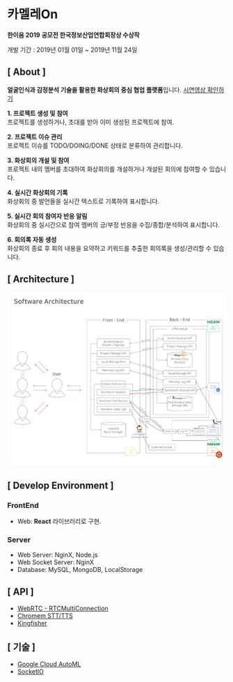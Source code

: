 # 카멜레On

**한이음 2019 공모전 한국정보산업연합회장상 수상작**

개발 기간 : 2019년 01월 01일  ~ 2019년 11월 24일


## [ About ]

**얼굴인식과 감정분석 기술을 활용한 화상회의 중심 협업 플랫폼**입니다.
[시연영상 확인하기](https://youtu.be/1Wjx9Bl95wU)

**1. 프로젝트 생성 및 참여** <br>
프로젝트를 생성하거나, 초대를 받아 이미 생성된 프로젝트에 참여.

**2. 프로젝트 이슈 관리** <br>
프로젝트 이슈를 TODO/DOING/DONE 상태로 분류하여 관리합니다.

**3. 화상회의 개설 및 참여** <br>
프로젝트 내의 멤버를 초대하여 화상회의를 개설하거나 개설된 회의에 참여할 수 있습니다.

**4. 실시간 화상회의 기록** <br>
화상회의 중 발언들을 실시간 텍스트로 기록하여 표시합니다.

**5. 실시간 회의 참여자 반응 알림** <br>
화상회의 중 실시간으로 참여 멤버의 긍/부정 반응을 수집/종합/분석하여 표시합니다.

**6. 회의록 자동 생성** <br>
화상회의 종료 후 회의 내용을 요약하고 키워드를 추출한 회의록을 생성/관리할 수 있습니다.

## [ Architecture ]             

![architecture](https://github.com/chameleon-ver0-1/Front-End/blob/develop/chameleonArchitecture.png)

## [ Develop Environment ]
### FrontEnd
- Web: **React** 라이브러리로 구현.

### Server
- Web Server: NginX, Node.js
- Web Socket Server: NginX
- Database: MySQL, MongoDB, LocalStorage

## [ API ]
- [WebRTC - RTCMultiConnection](https://github.com/muaz-khan/RTCMultiConnection)
- [Chromem STT/TTS](https://github.com/dodortus/webrtc-lab/tree/master/frontend/views/examples/speech-recognition)
- [Kingfisher](https://github.com/onevcat/Kingfisher)

## [ 기술 ]
- [Google Cloud AutoML](https://cloud.google.com/automl?hl=ko)
- [SocketIO](https://socket.io/)

